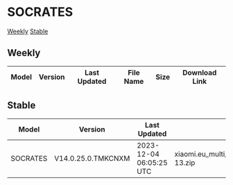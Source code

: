# SOCRATES
[Weekly](#Weekly)  [Stable](#Stable)
## Weekly
| Model | Version | Last Updated | File Name | Size | Download Link |
| ---- | ---- | ---- | ---- | ---- | ---- |
## Stable
| Model | Version | Last Updated | File Name | Size | Download Link |
| ---- | ---- | ---- | ---- | ---- | ---- |
| SOCRATES | V14.0.25.0.TMKCNXM | 2023-12-04 06:05:25 UTC | xiaomi.eu_multi_SOCRATES_V14.0.25.0.TMKCNXM_v14-13.zip | 5.7 GB | [SourceForge](https://sourceforge.net/projects/xiaomi-eu-multilang-miui-roms/files/xiaomi.eu/MIUI-STABLE-RELEASES/MIUIv14/xiaomi.eu_multi_SOCRATES_V14.0.25.0.TMKCNXM_v14-13.zip/download) |

